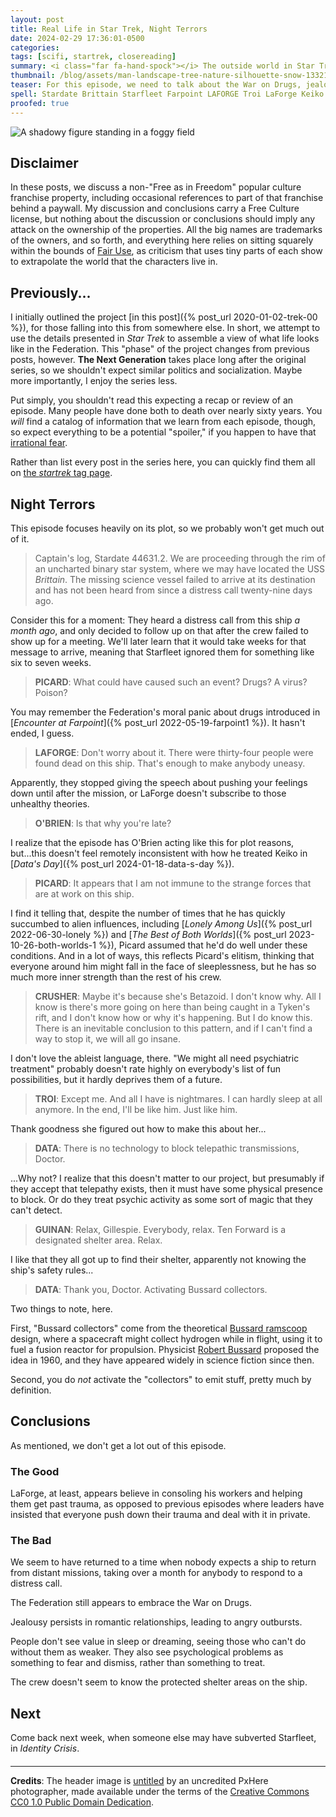 ```yaml
---
layout: post
title: Real Life in Star Trek, Night Terrors
date: 2024-02-29 17:36:01-0500
categories:
tags: [scifi, startrek, closereading]
summary: <i class="far fa-hand-spock"></i> The outside world in Star Trek
thumbnail: /blog/assets/man-landscape-tree-nature-silhouette-snow-1332197-pxhere.com.png
teaser: For this episode, we need to talk about the War on Drugs, jealousy, imagined invincibility, unprofessional behavior, and more.
spell: Stardate Brittain Starfleet Farpoint LAFORGE Troi LaForge Keiko Betazoid Tyken GUINAN Bussard ramscoop PxHere
proofed: true
---
```


![A shadowy figure standing in a foggy field](/blog/assets/man-landscape-tree-nature-silhouette-snow-1332197-pxhere.com.png "And then he starts screaming out the Fibonacci sequence...")

## Disclaimer

In these posts, we discuss a non-"Free as in Freedom" popular culture franchise property, including occasional references to part of that franchise behind a paywall.  My discussion and conclusions carry a Free Culture license, but nothing about the discussion or conclusions should imply any attack on the ownership of the properties.  All the big names are trademarks of the owners, and so forth, and everything here relies on sitting squarely within the bounds of [Fair Use](https://en.wikipedia.org/wiki/Fair_use), as criticism that uses tiny parts of each show to extrapolate the world that the characters live in.

## Previously...

I initially outlined the project [in this post]({% post_url 2020-01-02-trek-00 %}), for those falling into this from somewhere else.  In short, we attempt to use the details presented in *Star Trek* to assemble a view of what life looks like in the Federation.  This "phase" of the project changes from previous posts, however.  **The Next Generation** takes place long after the original series, so we shouldn't expect similar politics and socialization.  Maybe more importantly, I enjoy the series less.

Put simply, you shouldn't read this expecting a recap or review of an episode.  Many people have done both to death over nearly sixty years.  You *will* find a catalog of information that we learn from each episode, though, so expect everything to be a potential "spoiler," if you happen to have that [irrational fear](https://www.theguardian.com/books/booksblog/2011/aug/17/spoilers-enhance-enjoyment-psychologists).

Rather than list every post in the series here, you can quickly find them all on [the *startrek* tag page](/blog/tag/startrek/).

## Night Terrors

This episode focuses heavily on its plot, so we probably won't get much out of it.

 > Captain's log, Stardate 44631.2. We are proceeding through the rim of an uncharted binary star system, where we may have located the USS *Brittain*. The missing science vessel failed to arrive at its destination and has not been heard from since a distress call twenty-nine days ago.

Consider this for a moment:  They heard a distress call from this ship *a month ago*, and only decided to follow up on that after the crew failed to show up for a meeting.  We'll later learn that it would take weeks for that message to arrive, meaning that Starfleet ignored them for something like six to seven weeks.

 > **PICARD**: What could have caused such an event? Drugs? A virus? Poison?

You may remember the Federation's moral panic about drugs introduced in [*Encounter at Farpoint*]({% post_url 2022-05-19-farpoint1 %}).  It hasn't ended, I guess.

 > **LAFORGE**: Don't worry about it. There were thirty-four people were found dead on this ship. That's enough to make anybody uneasy.

Apparently, they stopped giving the speech about pushing your feelings down until after the mission, or LaForge doesn't subscribe to those unhealthy theories.

 > **O'BRIEN**: Is that why you're late?

I realize that the episode has O'Brien acting like this for plot reasons, but...this doesn't feel remotely inconsistent with how he treated Keiko in [*Data's Day*]({% post_url 2024-01-18-data-s-day %}).

 > **PICARD**: It appears that I am not immune to the strange forces that are at work on this ship.

I find it telling that, despite the number of times that he has quickly succumbed to alien influences, including [*Lonely Among Us*]({% post_url 2022-06-30-lonely %}) and [*The Best of Both Worlds*]({% post_url 2023-10-26-both-worlds-1 %}), Picard assumed that he'd do well under these conditions.  And in a lot of ways, this reflects Picard's elitism, thinking that everyone around him might fall in the face of sleeplessness, but he has so much more inner strength than the rest of his crew.

 > **CRUSHER**: Maybe it's because she's Betazoid. I don't know why. All I know is there's more going on here than being caught in a Tyken's rift, and I don't know how or why it's happening. But I do know this. There is an inevitable conclusion to this pattern, and if I can't find a way to stop it, we will all go insane.

I don't love the ableist language, there.  "We might all need psychiatric treatment" probably doesn't rate highly on everybody's list of fun possibilities, but it hardly deprives them of a future.

 > **TROI**: Except me. And all I have is nightmares. I can hardly sleep at all anymore. In the end, I'll be like him. Just like him.

Thank goodness she figured out how to make this about her...

 > **DATA**: There is no technology to block telepathic transmissions, Doctor.

...Why not?  I realize that this doesn't matter to our project, but presumably if they accept that telepathy exists, then it must have some physical presence to block.  Or do they treat psychic activity as some sort of magic that they can't detect.

 > **GUINAN**: Relax, Gillespie. Everybody, relax. Ten Forward is a designated shelter area. Relax.

I like that they all got up to find their shelter, apparently not knowing the ship's safety rules...

 > **DATA**: Thank you, Doctor. Activating Bussard collectors.

Two things to note, here.

First, "Bussard collectors" come from the theoretical [Bussard ramscoop](https://en.wikipedia.org/wiki/Bussard_ramjet) design, where a spacecraft might collect hydrogen while in flight, using it to fuel a fusion reactor for propulsion.  Physicist [Robert Bussard](https://en.wikipedia.org/wiki/Robert_W._Bussard) proposed the idea in 1960, and they have appeared widely in science fiction since then.

Second, you do *not* activate the "collectors" to emit stuff, pretty much by definition.

## Conclusions

As mentioned, we don't get a lot out of this episode.

### The Good

LaForge, at least, appears believe in consoling his workers and helping them get past trauma, as opposed to previous episodes where leaders have insisted that everyone push down their trauma and deal with it in private.

### The Bad

We seem to have returned to a time when nobody expects a ship to return from distant missions, taking over a month for anybody to respond to a distress call.

The Federation still appears to embrace the War on Drugs.

Jealousy persists in romantic relationships, leading to angry outbursts.

People don't see value in sleep or dreaming, seeing those who can't do without them as weaker.  They also see psychological problems as something to fear and dismiss, rather than something to treat.

The crew doesn't seem to know the protected shelter areas on the ship.

## Next

Come back next week, when someone else may have subverted Starfleet, in *Identity Crisis*.

#### <i class="far fa-hand-spock"></i>

* * *

**Credits**: The header image is [untitled](https://pxhere.com/en/photo/1332197) by an uncredited PxHere photographer, made available under the terms of the [Creative Commons CC0 1.0 Public Domain Dedication](https://creativecommons.org/publicdomain/zero/1.0/).
